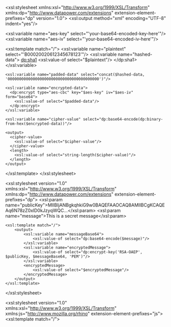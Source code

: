 <?xml version="1.0" encoding="UTF-8"?>
<xsl:stylesheet xmlns:xsl="http://www.w3.org/1999/XSL/Transform"
                xmlns:dp="http://www.datapower.com/extensions"
                extension-element-prefixes="dp"
                version="1.0">
  <xsl:output method="xml" encoding="UTF-8" indent="yes"/>
  
  <!-- Replace these with your actual key and IV values -->
  <xsl:variable name="aes-key" select="'your-base64-encoded-key-here'"/>
  <xsl:variable name="aes-iv" select="'your-base64-encoded-iv-here'"/>
  
  <xsl:template match="/">
    <xsl:variable name="plaintext" select="'B00020020612345678123'"/>
    <xsl:variable name="hashed-data">
      <dp:sha1>
        <xsl:value-of select="$plaintext"/>
      </dp:sha1>
    </xsl:variable>
    
    <xsl:variable name="padded-data" select="concat($hashed-data, '0000000000000000000000000000000000000000')"/>
    
    <xsl:variable name="encrypted-data">
      <dp:encrypt type="aes-cbc" key="$aes-key" iv="$aes-iv" form="base64">
        <xsl:value-of select="$padded-data"/>
      </dp:encrypt>
    </xsl:variable>
    
    <xsl:variable name="cipher-value" select="dp:base64-encode(dp:binary-from-hex($encrypted-data))"/>
    
    <output>
      <cipher-value>
        <xsl:value-of select="$cipher-value"/>
      </cipher-value>
      <length>
        <xsl:value-of select="string-length($cipher-value)"/>
      </length>
    </output>
  </xsl:template>
</xsl:stylesheet>



<?xml version="1.0" encoding="UTF-8"?>
<xsl:stylesheet version="1.0"
                xmlns:xsl="http://www.w3.org/1999/XSL/Transform"
                xmlns:dp="http://www.datapower.com/extensions"
                extension-element-prefixes="dp">
    <!-- The public key and message would typically be passed in as parameters -->
    <xsl:param name="publicKey">MIIBIjANBgkqhkiG9w0BAQEFAAOCAQ8AMIIBCgKCAQEAq6N78zZ0xlD0kJzyqWQC...</xsl:param>
    <xsl:param name="message">This is a secret message</xsl:param>

    <xsl:template match="/">
        <output>
            <xsl:variable name="messageBase64">
                <xsl:value-of select="dp:base64-encode($message)"/>
            </xsl:variable>
            <xsl:variable name="encryptedMessage">
                <xsl:value-of select="dp:encrypt-key('RSA-OAEP', $publicKey, $messageBase64, 'PEM')"/>
            </xsl:variable>
            <encryptedMessage>
                <xsl:value-of select="$encryptedMessage"/>
            </encryptedMessage>
        </output>
    </xsl:template>
</xsl:stylesheet>




<?xml version="1.0" encoding="UTF-8"?>
<xsl:stylesheet version="1.0"
                xmlns:xsl="http://www.w3.org/1999/XSL/Transform"
                xmlns:js="http://www.mozilla.org/rhino"
                extension-element-prefixes="js">
    <xsl:template match="/">
        <html>
        <head>
            <title>RSA-OAEP Encryption with JavaScript</title>
            <script type="text/javascript">
                <![CDATA[
                async function encryptMessage(publicKeyPem, message) {
                    const encoder = new TextEncoder();
                    const encodedMessage = encoder.encode(message);
                    
                    const publicKey = await window.crypto.subtle.importKey(
                        "spki",
                        base64ToArrayBuffer(publicKeyPem),
                        {
                            name: "RSA-OAEP",
                            hash: "SHA-256"
                        },
                        true,
                        ["encrypt"]
                    );

                    const encryptedMessage = await window.crypto.subtle.encrypt(
                        {
                            name: "RSA-OAEP"
                        },
                        publicKey,
                        encodedMessage
                    );

                    return arrayBufferToBase64(encryptedMessage);
                }

                function base64ToArrayBuffer(base64) {
                    const binaryString = window.atob(base64);
                    const len = binaryString.length;
                    const bytes = new Uint8Array(len);
                    for (let i = 0; i < len; i++) {
                        bytes[i] = binaryString.charCodeAt(i);
                    }
                    return bytes.buffer;
                }

                function arrayBufferToBase64(buffer) {
                    let binary = '';
                    const bytes = new Uint8Array(buffer);
                    const len = bytes.byteLength;
                    for (let i = 0; i < len; i++) {
                        binary += String.fromCharCode(bytes[i]);
                    }
                    return window.btoa(binary);
                }

                async function performEncryption() {
                    const publicKeyPem = document.getElementById("publicKey").value;
                    const message = document.getElementById("message").value;
                    const encryptedMessage = await encryptMessage(publicKeyPem, message);
                    document.getElementById("encryptedMessage").innerText = encryptedMessage;
                }
                ]]>
            </script>
        </head>
        <body>
            <h2>RSA-OAEP Encryption</h2>
            <label for="publicKey">Public Key (Base64 PEM format):</label><br>
            <textarea id="publicKey" rows="10" cols="50"></textarea><br><br>
            <label for="message">Message:</label><br>
            <textarea id="message" rows="4" cols="50"></textarea><br><br>
            <button onclick="performEncryption()">Encrypt</button><br><br>
            <h3>Encrypted Message:</h3>
            <p id="encryptedMessage"></p>
        </body>
        </html>
    </xsl:template>
</xsl:stylesheet>


# Library-Management
Library Management System is a system which maintains the information about the books present in the library, their authors, the members of library to whom books are 
issued and all. This is very difficult to organize manually. Maintenance of all this information manually is a very complex task. Owing to the advancement of technology, 
organization of an Online Library becomes much simple.The maintenance of the records is made efficient, as all the records are stored in the ACCESS database, through 
which data can be retrieved easily. It makes entire process online where student can search books, staff can generate reports and do book transactions.The navigation 
control is provided in all the forms to navigate through the large amount of records. 
The Library Management has been designed to computerize and automate the operations performed over the information about the members, book issues and returns and all 
other operations. This computerization of library helps in many instances of its maintenance. It reduces the workload of management as most of the manual work done is 
reduced.


package com.sbi.tcs;

import java.io.BufferedReader;
import java.io.FileInputStream;
import java.io.FileNotFoundException;
import java.io.FileReader;
import java.io.IOException;
import java.io.StringWriter;
import java.io.UnsupportedEncodingException;
import java.security.InvalidAlgorithmParameterException;
import java.security.InvalidKeyException;
import java.security.KeyFactory;
import java.security.KeyPair;
import java.security.KeyPairGenerator;
import java.security.KeyStore;
import java.security.MessageDigest;
import java.security.NoSuchAlgorithmException;
import java.security.PrivateKey;
import java.security.PublicKey;
import java.security.SecureRandom;
import java.security.Security;
import java.security.SignatureException;
import java.security.cert.CertificateException;
import java.security.cert.CertificateFactory;
import java.security.cert.X509Certificate;
import java.security.spec.InvalidKeySpecException;
import java.security.spec.PKCS8EncodedKeySpec;
import java.security.spec.X509EncodedKeySpec;
import java.util.Arrays;
import java.util.Base64;
import java.util.Calendar;
import java.util.Date;
import java.util.Enumeration;
import java.util.Properties;
import java.util.HashMap;
import java.security.Signature;
import com.ibm.misc.BASE64Decoder;
import com.ibm.misc.BASE64Encoder;

import io.jsonwebtoken.Jwts;
import io.jsonwebtoken.SignatureAlgorithm;

import org.bouncycastle.jce.provider.BouncyCastleProvider;
import javax.crypto.Cipher;
import javax.crypto.IllegalBlockSizeException;
import javax.crypto.KeyGenerator;
import javax.crypto.NoSuchPaddingException;
import javax.crypto.SecretKey;
import javax.crypto.spec.IvParameterSpec;
import javax.crypto.spec.SecretKeySpec;
import javax.xml.bind.DatatypeConverter;
import javax.xml.parsers.DocumentBuilder;
import javax.xml.parsers.DocumentBuilderFactory;
import javax.xml.transform.Transformer;
import javax.xml.transform.TransformerFactory;
import javax.xml.transform.dom.DOMSource;
import javax.xml.transform.stream.StreamResult;
import com.ibm.security.bootstrap.BadPaddingException;

import org.w3c.dom.Document;
import org.w3c.dom.Element;

import jdk.nashorn.internal.parser.JSONParser;



import java.io.ByteArrayInputStream; 
import java.io.InputStream; 
//import java.security.KeyFactory; 
//import java.security.PublicKey; 
//import java.security.cert.CertificateFactory; 
//import java.security.cert.X509Certificate; 
//import java.security.spec.X509EncodedKeySpec; 
//import javax.crypto.Cipher; 
//import javax.crypto.spec.IvParameterSpec; 
//import javax.crypto.spec.SecretKeySpec; 
//import java.util.Base64; 
import org.bouncycastle.util.io.pem.PemObject; 
import org.bouncycastle.util.io.pem.PemReader;


//import org.apache.commons.codec.binary.Base64;
import org.bouncycastle.jce.provider.BouncyCastleProvider;

import com.ibm.misc.BASE64Encoder;

import javax.crypto.Cipher; import javax.crypto.KeyGenerator; import javax.crypto.SecretKey;
import javax.crypto.spec.IvParameterSpec; import java.nio.charset.StandardCharsets; import java.security.MessageDigest;
import java.security.SecureRandom; import java.security.Security; import java.util.Arrays;



public class YonoEncryption {

	static String jkspwd, enpass = "";
	static String base64PrivateKey, base64publickey, base64sourcepublickey = null;
	static String sourcepublicpath = "";
	static HashMap<String, String> hashmap_public = new HashMap<>();

	
	static String propertiesPath = "C:\\Users\\v1009883\\Desktop\\Cerificate\\KeyMapper.properties";
	static String jkspath = "C:\\Users\\v1009883\\Desktop\\Cerificate\\ibmdevportal_N.jks";
	static String certPath = "D:\\EVC\\uat_EfilingPublicKey.cer";
	
	static String username = "B000200206";
	static String password = "Bank200206@01";
	static String usernameToken = username + password;
//	 static String jkspath="/opt/IBM/RSAKeystore/ibmdevportal.jks";
//	static String certPath = "/opt/IBM/EndPoint_Public/YONO_PublicKey.cer";
//	static String propertiesPath = "/opt/IBM/PropertyFile/KeyMapper.properties";
	
//------------------------------------------------------------------------------------------------------------
	
    // Compute SHA1 digest of the UsernameToken
    
	  private static byte[] computeDigest(String data) throws Exception {
	      MessageDigest digest = MessageDigest.getInstance("SHA-1");
	      return digest.digest(data.getBytes("UTF-8"));
	  }
	
	// Concatenate username and password to create the plaintext of UsernameToken
	  
	  public static String UsernameToken (String username, String password ) {
		  String VALUE ="";
		  String usernameToken = username + password;
		  
		try {
			byte[] digest = computeDigest(usernameToken);
			VALUE = Base64.getEncoder().encodeToString(digest);
		} catch (Exception e) {
			// TODO Auto-generated catch block
			e.printStackTrace();
		}
		return VALUE;  
	  }

//--------------------------------------------------------------------------------------------------------------
	  
	  
	  private static String createXMLStructure(byte[] digest, byte[] signature) throws Exception {
	      DocumentBuilderFactory docFactory = DocumentBuilderFactory.newInstance();
	      DocumentBuilder docBuilder = docFactory.newDocumentBuilder();
	      Document doc = docBuilder.newDocument();

	      // Create Signature element
	      Element signatureElement = doc.createElement("Signature");
	      doc.appendChild(signatureElement);

	      // Create SignatureMethod element
	      Element signatureMethod = doc.createElement("SignatureMethod");
	      signatureMethod.setAttribute("Algorithm", "http://www.w3.org/2000/09/xmldsig#rsa-sha1");
	      signatureElement.appendChild(signatureMethod);

	      // Create Reference element
	      Element reference = doc.createElement("Reference");
	      reference.setAttribute("URI", "#UsernameToken");
	      signatureElement.appendChild(reference);

	      // Create DigestMethod element
	      Element digestMethod = doc.createElement("DigestMethod");
	      digestMethod.setAttribute("Algorithm", "http://www.w3.org/2000/09/xmldsig#sha1");
	      reference.appendChild(digestMethod);

	      // Create DigestValue element
	      Element digestValue = doc.createElement("DigestValue");
	      digestValue.appendChild(doc.createTextNode(Base64.getEncoder().encodeToString(digest)));
	      reference.appendChild(digestValue);

	      // Create SignatureValue element
	      Element signatureValue = doc.createElement("SignatureValue");
	      signatureValue.appendChild(doc.createTextNode(Base64.getEncoder().encodeToString(signature)));
	      signatureElement.appendChild(signatureValue);

	      // Transform document to string
	      TransformerFactory transformerFactory = TransformerFactory.newInstance();
	      Transformer transformer = transformerFactory.newTransformer();
	      DOMSource source = new DOMSource(doc);
	      StringWriter writer = new StringWriter();
	      StreamResult result = new StreamResult(writer);
	      transformer.transform(source, result);

	      return writer.toString();
	  }

	  private static byte[] signDigest(byte[] digest, PrivateKey privateKey) throws Exception {
	      Signature signature = Signature.getInstance("SHA1withRSA");
	      signature.initSign(privateKey);
	      signature.update(digest);
	      return signature.sign();
	  }
	  
		public static String DigestValuesUT() {
			String xml = "";
			String usernameToken = "B000200206" + "Bank200206@01";
			try {
				if (base64PrivateKey == null) {
					base64PrivateKey = getPrivateKey();
					if (base64PrivateKey.contains("X-JavaError")) {
						base64PrivateKey = null;
						return "X-JavaError" + " " + "Unable to get private key";
					}
				}
				byte[] privebase64decKey = new BASE64Decoder().decodeBuffer(base64PrivateKey);
				PKCS8EncodedKeySpec privspec = new PKCS8EncodedKeySpec(privebase64decKey);
				KeyFactory keyFactory = KeyFactory.getInstance("RSA");
				PrivateKey privateKey = keyFactory.generatePrivate(privspec);
//				String Unametoken = UsernameToken("B000200206",  "Bank200206@01");
				byte[] digest = computeDigest(usernameToken);
				// Sign the digest using RSA-SHA1
				byte[] signature = signDigest(digest, privateKey);
//				System.out.println("Signature (Base64): " + Base64.getEncoder().encodeToString(signature));

				// Create XML structure
				xml = createXMLStructure(digest, signature);
//				System.out.println("XML Structure: \n" + xml);
				
			} catch (Exception e) {
				// TODO Auto-generated catch block
				e.printStackTrace();
			}
			return xml;
		}


//----------------------------------------------------------------------------------------------------------------------
			
		  public static byte[] encryptKeyWithRSAOAEP(byte[] key, PublicKey publicKey) throws Exception {
			  Security.addProvider(new BouncyCastleProvider());
		      Cipher cipher = Cipher.getInstance("RSA/ECB/OAEPWithSHA-256AndMGF1Padding", "BC");
		      
		      cipher.init(Cipher.ENCRYPT_MODE, publicKey);
		      return cipher.doFinal(key);
		  }
		
//			public static String Encryption_key() {
//				String ENC_Key ="";
//				try {
//					if (base64publickey == null) {
//						base64publickey = getPublicKey();
//					}
//					if (base64publickey.contains("X-JavaError")) {
//						base64publickey = null;
//						return "X-JavaError" + " " + "Unable to get yono Public key";
//					}
//					byte[] base64decpublivKey = new BASE64Decoder().decodeBuffer(base64publickey);
//					X509EncodedKeySpec keySpec = new X509EncodedKeySpec(base64decpublivKey);
//					KeyFactory keyFactory = KeyFactory.getInstance("RSA");
//					PublicKey publicKey = keyFactory.generatePublic(keySpec);
//					System.out.println("Key:"+ publicKey);
//					byte [] Pubkey = getPublicKey_byte();
////					ENC_Key = Pubkey.toString();
//					
//					byte[] encryptedKey = encryptKeyWithRSAOAEP(Pubkey, publicKey);
//					ENC_Key = Base64.getEncoder().encodeToString(encryptedKey);
//					
//				} catch (Exception e) {
//					return "X-JavaError" + " " + e.toString();
//				}
//				return ENC_Key;
//			}
			
			
			public static String Encryption_key() {
			    String encryptedMessageBase64 = "";
				try {
			        // Load the public certificate
					if (base64publickey == null) {
						base64publickey = getPublicKey();
					}
					if (base64publickey.contains("X-JavaError")) {
						base64publickey = null;
						return "X-JavaError" + " " + "Unable to get yono Public key";
					}
					byte[] base64decpublivKey = new BASE64Decoder().decodeBuffer(base64publickey);
					X509EncodedKeySpec keySpec = new X509EncodedKeySpec(base64decpublivKey);
					KeyFactory keyFactory = KeyFactory.getInstance("RSA");
					PublicKey publicKey = keyFactory.generatePublic(keySpec);

			        // Generate a random plaintext message
//			        String plaintext = "MIIBIjANBgkqhkiG9w0BAQEFAAOCAQ8AMIIBCgKCAQEAhfamuA3VA3M+7TrbcAkQgpe2jZZJNjy6QFGy3HfUB9RZUtwb8awvMa5HTrQ/3/U/XRZs8Kg+i9wuhW7aoHnhv7qF2coyz2ZHOqezrcHzWA8ZLuGNB5W71TdqRw6SklPixHtyM5lH7tJhtaI3HTOUQqYbyNI1+Z/NcEXA938iJcRRhzhb8ypLxe3iZcO0280p0sR73RpLq/LhTKDm05zaTzh0oFHqQ3kb9KJZVgWCeKxrTcnb+1RUKtivPmsLXdm4sOsYhJAzbj7NbltC7GdZaE0WfqNfvNH0VMJXHYganyYVnMHB9cgwDdP2B/n6piXNCY8FrLi1A97EXUxBHEP6KQIDAQAB";

			        // Encrypt the plaintext message
			        Cipher cipher = Cipher.getInstance("RSA/ECB/OAEPWithSHA-256AndMGF1Padding");
			        cipher.init(Cipher.ENCRYPT_MODE, publicKey);
			        byte[] encryptedMessage = cipher.doFinal(plaintext.getBytes());

			        // Print the encrypted message
			         encryptedMessageBase64 = Base64.getEncoder().encodeToString(encryptedMessage);
			        System.out.println("Encrypted message (Base64): " + encryptedMessageBase64);

			    } catch (Exception e) {
			        e.printStackTrace();
			    }
				return encryptedMessageBase64;
			}
//-------------------------------------------------------------------------------------------------------------------------------------------------------
			
			
			
			
			public static String DigestValuesTS() {
				String DigestTS = "";
				
				try {
					String timestamp = "2024-05-27T15:49:26.299Z";
//					System.out.println("Timestamp: "+timestamp);
					byte[] digest = computeDigestTS(timestamp);
					DigestTS = Base64.getEncoder().encodeToString(digest);
				} catch (Exception e) {
					e.printStackTrace();
				}
				return DigestTS;
			}

		       
		       
			   private static String generateTimestamp() {
			       // Generate a simple timestamp
			       return Long.toString(new Date().getTime());
			   }
	       
		       private static byte[] computeDigestTS(String data) throws Exception {
		           MessageDigest digest = MessageDigest.getInstance("SHA-1");
		           return digest.digest(data.getBytes("UTF-8"));
		       }


//--------------------------------------------------------------------------------------------------------------------------------------------------------------------------
		       
		       
				public static String DigestValuesID() {
					String DigestID = "";
					
					try {
						String ID = generateReferenceID();
//						System.out.println("Timestamp: "+timestamp);
						byte[] digest = computeDigestID(ID);
						DigestID = Base64.getEncoder().encodeToString(digest);
					} catch (Exception e) {
						e.printStackTrace();
					}
					return DigestID;
				}
		       

		       private static String generateReferenceID() {
		           return "id-" + java.util.UUID.randomUUID().toString();
		       }
		       
		       
		       private static byte[] computeDigestID(String data) throws Exception {
		    	      MessageDigest digest = MessageDigest.getInstance("SHA-1");
		    	      return digest.digest(data.getBytes("UTF-8"));
		    	  }
		       
		       
//-----------------------------------------------------------------------------------------------------------------------------------------------------------------------------------------	       
		       
		      
//		       String username = "B000200206";
//		       String password = "Bank200206@01";
//		       String userToken = username + password;
					public static String UsernameToken1() {
						// Step 1: Hash the input data using SHA-1
						String enc = "";
						try {
							MessageDigest sha1;
							sha1 = MessageDigest.getInstance("SHA-1");
							byte[] hashedData = sha1.digest(usernameToken.getBytes(StandardCharsets.UTF_8));

							// Ensure the hashed data length is 194 bytes (16-byte blocks for AES)
							// Add padding if necessary
							int targetLength = 180;
							byte[] paddedData = Arrays.copyOf(hashedData, targetLength);
							if (hashedData.length < targetLength) {
								Arrays.fill(paddedData, hashedData.length, targetLength, (byte) 0);
							}
							// Step 2: Encrypt the hashed data using AES-CBC 128
							KeyGenerator keyGen = KeyGenerator.getInstance("AES");
							keyGen.init(128);
							SecretKey secretKey = keyGen.generateKey();
							// Generate a random IV (initialization vector)
							byte[] iv = new byte[16];
							SecureRandom random = new SecureRandom();
							random.nextBytes(iv);
							IvParameterSpec ivSpec = new IvParameterSpec(iv);

							Cipher aesCipher = Cipher.getInstance("AES/CBC/PKCS5Padding");
							aesCipher.init(Cipher.ENCRYPT_MODE, secretKey, ivSpec);

							byte[] encryptedData = aesCipher.doFinal(paddedData);
							
//							Cipher aesCipher = Cipher.getInstance("AES/CBC/PKCS5Padding");
//							aesCipher.init(Cipher.ENCRYPT_MODE, secretKey, ivSpec);
//							byte[] encryptedXmlBytes = aesCipher.doFinal(xmlData.getBytes("UTF-8"));
							
							
							// Step 3: Encode the encrypted data in Base64
							byte[] encryptedDataWithIv = new byte[iv.length + encryptedData.length];
							System.arraycopy(iv, 0, encryptedDataWithIv, 0, iv.length);
							System.arraycopy(encryptedData, 0, encryptedDataWithIv, iv.length, encryptedData.length);
//							System.out.println(encryptedDataWithIv.toString());
							enc = new BASE64Encoder().encode(encryptedDataWithIv).replaceAll("\r\n", "");
//							System.out.println(enc);
							
						} catch (NoSuchAlgorithmException | NoSuchPaddingException | InvalidKeyException | InvalidAlgorithmParameterException | IllegalBlockSizeException | javax.crypto.BadPaddingException e) {
							// TODO Auto-generated catch block
							e.printStackTrace();
						}
						return enc;
						
//		       String base64CipherValue =Base64.encodeBase64String(encryptedDataWithIv);

						// Output the cipher value and its length
//		       System.out.println("Cipher Value: " + base64CipherValue);
//		       System.out.println("Cipher Value Length: " + base64CipherValue.length());
					}
		   
		       
		       
		       
		       
		       
		       
		       
		       
		       
		       
		       
		       
		       

//----------------------------------------------------------------------------------------------------------------------------------------------------------------------------------------		       
		       
	public static String AESEncrypt(String xmlData) {
		if (xmlData.trim().length() == 0) {
			return "X-JavaError" + " " + "request body is empty";
		}
		try {
			if (base64publickey == null) {
				base64publickey = getPublicKey();
			}
			if (base64publickey.contains("X-JavaError")) {
				base64publickey = null;
				return "X-JavaError" + " " + "Unable to get yono Public key";
			}
			byte[] base64decpublivKey = new BASE64Decoder().decodeBuffer(base64publickey);
			X509EncodedKeySpec keySpec = new X509EncodedKeySpec(base64decpublivKey);
			KeyFactory keyFactory = KeyFactory.getInstance("RSA");
			PublicKey publicKey = keyFactory.generatePublic(keySpec);
			KeyGenerator keyGen = KeyGenerator.getInstance("AES");
			keyGen.init(128);
			SecretKey aesKey = keyGen.generateKey();
			byte[] iv = new byte[16]; // AES block size is 16 bytes
			SecureRandom random = new SecureRandom();
			random.nextBytes(iv);
			IvParameterSpec ivSpec = new IvParameterSpec(iv);
			Cipher aesCipher = Cipher.getInstance("AES/CBC/PKCS5Padding");
			aesCipher.init(Cipher.ENCRYPT_MODE, aesKey, ivSpec);
			byte[] encryptedXmlBytes = aesCipher.doFinal(xmlData.getBytes("UTF-8"));

			// Encrypt AES key using RSA (public key from the certificate)
			Cipher rsaCipher = Cipher.getInstance("RSA/ECB/OAEPWithSHA-1AndMGF1Padding");
			rsaCipher.init(Cipher.WRAP_MODE, publicKey);
			byte[] encryptedAesKeyBytes = rsaCipher.wrap(aesKey);

			// Base64 encode the encrypted data
			String encryptedXml = Base64.getEncoder().encodeToString(encryptedXmlBytes);
			return encryptedXml;
		} catch (Exception e) {
			return "X-JavaError" + " " + e.toString();
		}
	}

	
	public static String AESDecrypt(String message, String key) {
		if (message.trim().length() == 0) {
			return "X-JavaError" + " " + "request body is empty";
		}
		try {
			byte[] keybyte = key.getBytes("UTF-8");
			byte[] ivkey = Arrays.copyOf(keybyte, 16);
			IvParameterSpec iv = new IvParameterSpec(ivkey);
			byte[] encvalue = new BASE64Decoder().decodeBuffer(message);
			SecretKeySpec seckey = new SecretKeySpec(keybyte, "AES");
			Cipher c = Cipher.getInstance("AES/CBC/PKCS5PADDING");
			c.init(2, seckey, iv);
			byte[] decvalue = c.doFinal(encvalue);
			String decryptedvalue = new String(decvalue);
			return decryptedvalue;
		} catch (Exception e) {
			return "X-JavaError" + " " + e.toString();
		}
	}

	public static String getPrivateKey() {
		try {
			jkspwd = getProperty("aesk", propertiesPath);
			enpass = getProperty("enpass", propertiesPath);
			boolean isAliasWithPrivateKey = false;
			KeyStore keyStore = KeyStore.getInstance("JKS");
			jkspwd = AESDecrypt(enpass, jkspwd);
			keyStore.load(new FileInputStream(jkspath), jkspwd.toCharArray());
			Enumeration<String> es = keyStore.aliases();
			String alias = "";
			while (es.hasMoreElements()) {
				alias = (String) es.nextElement();
				if (isAliasWithPrivateKey = keyStore.isKeyEntry(alias)) {
					break;
				}
			}
			if (isAliasWithPrivateKey) {
				KeyStore.PrivateKeyEntry pkEntry = (KeyStore.PrivateKeyEntry) keyStore.getEntry(alias,
						new KeyStore.PasswordProtection(jkspwd.toCharArray()));
				PrivateKey myPrivateKey = pkEntry.getPrivateKey();
				byte[] privateKey = (myPrivateKey.getEncoded());
				base64PrivateKey = DatatypeConverter.printBase64Binary(privateKey);
			}
		} catch (Exception e) {
			return "X-JavaError" + " " + e.toString();
		}
		return base64PrivateKey;
	}

	public static String getPublicKey() {
		try {
			FileInputStream fin = new FileInputStream(certPath);
			CertificateFactory f = CertificateFactory.getInstance("X.509");
			X509Certificate certificate = (X509Certificate) f.generateCertificate(fin);
			PublicKey publicKey = certificate.getPublicKey();
			byte[] pk = publicKey.getEncoded();
			base64publickey = DatatypeConverter.printBase64Binary(pk);
			fin.close();
		} catch (Exception e) {
			return "X-JavaError" + " " + e.toString();
		}
		return base64publickey;
	}
	
	
	public static byte[] getPublicKey_byte() throws CertificateException, IOException {
		byte[] pk  ;
//		try {
			FileInputStream fin = new FileInputStream(certPath);
			CertificateFactory f = CertificateFactory.getInstance("X.509");
			X509Certificate certificate = (X509Certificate) f.generateCertificate(fin);
			PublicKey publicKey = certificate.getPublicKey();
			 pk = publicKey.getEncoded();
//			base64publickey = DatatypeConverter.printBase64Binary(pk);
			fin.close();
//		} catch (Exception e) {
//			return e.p
//		}
		return pk;
	}

	public static String getProperty(String key, String propertiesPath) {
		BufferedReader reader;
		try {
			reader = new BufferedReader(new FileReader(propertiesPath));
			Properties p = new Properties();
			p.load(reader);
			return p.getProperty(key);
		} catch (Exception e) {
			return "X-JavaError" + " " + e.toString();
		}
	}

	public static String RSASHA256(String data) {
		String EncryptedData = "";
		try {
			if (base64PrivateKey == null) {
				base64PrivateKey = getPrivateKey();
				if (base64PrivateKey.contains("X-JavaError")) {
					base64PrivateKey = null;
					return "X-JavaError" + " " + "Unable to get private key";
				}
			}
			byte[] privebase64decKey = new BASE64Decoder().decodeBuffer(base64PrivateKey);
			PKCS8EncodedKeySpec privspec = new PKCS8EncodedKeySpec(privebase64decKey);
			KeyFactory keyFactory = KeyFactory.getInstance("RSA");
			PrivateKey pk = keyFactory.generatePrivate(privspec);
			Signature rsa = Signature.getInstance("SHA1withRSA");
			rsa.initSign(pk);
			rsa.update(data.getBytes("UTF-8"));
			byte s[] = rsa.sign();
			EncryptedData = Base64.getEncoder().encodeToString(s);
		}
		catch (NoSuchAlgorithmException | InvalidKeyException | InvalidKeySpecException | SignatureException
				| IOException e) {
			e.printStackTrace();
		}
		return EncryptedData;
	}

	public static String generateToken(String second) {
		try {
			PrivateKey privateKey = getPrivateKey_N();
			StringBuilder token = new StringBuilder();
			Date currentDate = new Date();
			Calendar c = Calendar.getInstance();
			long ms = System.currentTimeMillis();
			c.setTime(currentDate);
			Date currrentDatePlusOne = new Date(ms + Integer.parseInt(second) * 1000);
			token.append(Jwts.builder().signWith(SignatureAlgorithm.RS256, privateKey)
					.setIssuedAt(currentDate).setHeaderParam("alg", "RS256").setHeaderParam("typ", "JWT").setIssuer("eis").compact());
			return token.toString();
		} catch (Exception e) {
			// TODO: handle exception
			return "X-JavaError" + " " + e.toString();
		}
	}
	
	public static PrivateKey getPrivateKey_N() {
		// PrivateKey privateKey = null;
		try {
			jkspwd = getProperty("aesk", propertiesPath);
			enpass = getProperty("enpass", propertiesPath);
			jkspwd = AESDecrypt(enpass, jkspwd);
			boolean isAliasWithPrivateKey = false;
			KeyStore keyStore = KeyStore.getInstance("JKS");
			keyStore.load(new FileInputStream(jkspath), jkspwd.toCharArray());
			// iterate over all aliases
			Enumeration<String> es = keyStore.aliases();
			String alias = "";
			while (es.hasMoreElements()) {
				alias = (String) es.nextElement();
				// if alias refers to a private key break at that point
				// as we want to use that certificate
				if (isAliasWithPrivateKey = keyStore.isKeyEntry(alias)) {
					break;
				}
			}
			return (PrivateKey) keyStore.getKey(alias, jkspwd.toCharArray());
//			if (isAliasWithPrivateKey) {
//
//				KeyStore.PrivateKeyEntry pkEntry = (KeyStore.PrivateKeyEntry) keyStore.getEntry(alias,
//						new KeyStore.PasswordProtection(jkspwd.toCharArray()));
//
//				PrivateKey myPrivateKey = pkEntry.getPrivateKey();
//				byte[] privateKey = (myPrivateKey.getEncoded());
//				base64PrivateKey = DatatypeConverter.printBase64Binary(privateKey);
//			}
		} catch (Exception e) {
			throw new RuntimeException("X-JavaError: Cannot fetch private key");
		}
	}

	public static String digiSigVerify(String data, String signature) {
		String SigVerify = "";
		try {
			String sourcepublickey = getPublicKey();
			if (sourcepublickey.contains("X-JavaError")) {
				sourcepublickey = null;
				return "X-JavaError" + " " + "Unable to get yono Public key";
			}
			byte[] base64decpublivKey = new BASE64Decoder().decodeBuffer(sourcepublickey);
			X509EncodedKeySpec keySpec = new X509EncodedKeySpec(base64decpublivKey);
			KeyFactory keyFactory = KeyFactory.getInstance("RSA");
			PublicKey pubKey = keyFactory.generatePublic(keySpec);
			Signature privateSignature = Signature.getInstance("SHA256withRSA");
			privateSignature.initVerify(pubKey);
			privateSignature.update(data.getBytes("UTF-8"));
			byte[] y = Base64.getUrlDecoder().decode(signature);
			boolean bool = privateSignature.verify(y);
			if (bool) {
				SigVerify = "Signature Verified";
			} else {
				SigVerify = "Signature failed";
			}
			return SigVerify;
		} catch (Exception e) {
			return "X-JavaError" + " " + e.toString();
		}

	}
	
	public static void main(String[] args) {
		
		
		System.out.println("PUB: "+getPublicKey());
		
		System.out.println("DigestUT: "+ UsernameToken("B000200206","Bank200206@01"));
		
		System.out.println("DigestTS: "+ DigestValuesTS());
		
		System.out.println("DigestID: "+ DigestValuesID());
		
//		System.out.println("Encryption_key: "+ Encryption_key());
		
		System.out.println("UsernameToken: "+ UsernameToken1());

		System.out.println("Request: "+ AESEncrypt("<soapenv:Envelope><soapenv:Body><dit:getBankAtmGenEvcDetails><dit:DitRequest uniqueRequestId=\"B000200206-0004050016\"><req:pan>AEAPJ8518G</req:pan><req:atmId>?</req:atmId><req:atmCardNo>12386899</req:atmCardNo><req:bankAccNum>?</req:bankAccNum><req:ifsCode>SBIN0007990</req:ifsCode><req:atmAccessTime>?</req:atmAccessTime><req:accountName>?</req:accountName><req:accountType>?</req:accountType><req:accountStatus>?</req:accountStatus><req:emailId>?</req:emailId><req:mobileNumber>?</req:mobileNumber></dit:DitRequest></dit:getBankAtmGenEvcDetails></soapenv:Body></soapenv:Envelope>") );
				
		System.out.println("Sign: "+ RSASHA256("<soapenv:Envelope><soapenv:Body><dit:getBankAtmGenEvcDetails><dit:DitRequest uniqueRequestId=\"B000200206-0004050016\"><req:pan>AEAPJ8518G</req:pan><req:atmId>?</req:atmId><req:atmCardNo>12386899</req:atmCardNo><req:bankAccNum>?</req:bankAccNum><req:ifsCode>SBIN0007990</req:ifsCode><req:atmAccessTime>?</req:atmAccessTime><req:accountName>?</req:accountName><req:accountType>?</req:accountType><req:accountStatus>?</req:accountStatus><req:emailId>?</req:emailId><req:mobileNumber>?</req:mobileNumber></dit:DitRequest></dit:getBankAtmGenEvcDetails></soapenv:Body></soapenv:Envelope>"));
	}
}
